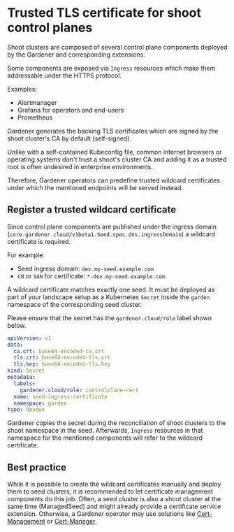 # Trusted TLS certificate for shoot control planes
Shoot clusters are composed of several control plane components deployed by the Gardener and corresponding extensions.

Some components are exposed via `Ingress` resources which make them addressable under the HTTPS protocol.

Examples:
- Alertmanager
- Grafana for operators and end-users
- Prometheus

Gardener generates the backing TLS certificates which are signed by the shoot cluster's CA by default (self-signed).

Unlike with a self-contained Kubeconfig file, common internet browsers or operating systems don't trust a shoot's cluster CA and adding it as a trusted root is often undesired in enterprise environments.

Therefore, Gardener operators can predefine trusted wildcard certificates under which the mentioned endpoints will be served instead.

## Register a trusted wildcard certificate
Since control plane components are published under the ingress domain (`core.gardener.cloud/v1beta1.Seed.spec.dns.ingressDomain`) a wildcard certificate is required.

For example:
- Seed ingress domain: `dev.my-seed.example.com`
- `CN` or `SAN` for certificate: `*.dev.my-seed.example.com`

A wildcard certificate matches exactly one seed. It must be deployed as part of your landscape setup as a Kubernetes `Secret` inside the `garden` namespace of the corresponding seed cluster.

Please ensure that the secret has the `gardener.cloud/role` label shown below.

```yaml
apiVersion: v1
data:
  ca.crt: base64-encoded-ca.crt
  tls.crt: base64-encoded-tls.crt
  tls.key: base64-encoded-tls.key
kind: Secret
metadata:
  labels:
    gardener.cloud/role: controlplane-cert
  name: seed-ingress-certificate
  namespace: garden
type: Opaque
```

Gardener copies the secret during the reconciliation of shoot clusters to the shoot namespace in the seed. Afterwards, `Ingress` resources in that namespace for the mentioned components will refer to the wildcard certificate.

## Best practice
While it is possible to create the wildcard certificates manually and deploy them to seed clusters, it is recommended to let certificate management components do this job. Often, a seed cluster is also a shoot cluster at the same time (ManagedSeed) and might already provide a certificate service extension.
Otherwise, a Gardener operator may use solutions like [Cert-Management](https://github.com/gardener/cert-management) or [Cert-Manager](https://github.com/jetstack/cert-manager).